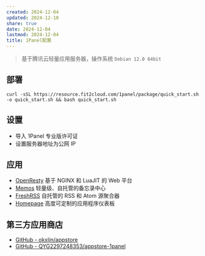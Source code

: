 ```yaml
---
created: 2024-12-04
updated: 2024-12-10
share: true
date: 2024-12-04
lastmod: 2024-12-04
title: 1Panel配置
---
```


> 基于腾讯云轻量应用服务器，操作系统 `Debian 12.0 64bit`

## 部署

```shell
curl -sSL https://resource.fit2cloud.com/1panel/package/quick_start.sh -o quick_start.sh && bash quick_start.sh
```

## 设置

- 导入 1Panel 专业版许可证
- 设置服务器地址为公网 IP

## 应用

- [OpenResty](https://apps.fit2cloud.com/1panel/openresty) 基于 NGINX 和 LuaJIT 的 Web 平台
- [Memos](https://apps.fit2cloud.com/1panel/memos) 轻量级、自托管的备忘录中心
- [FreshRSS](https://apps.fit2cloud.com/1panel/freshrss) 自托管的 RSS 和 Atom 源聚合器
- [Homepage](https://apps.fit2cloud.com/1panel/homepage) 高度可定制的应用程序仪表板

## 第三方应用商店
- [GitHub - okxlin/appstore](https://github.com/okxlin/appstore)
- [GitHub - QYG2297248353/appstore-1panel](https://github.com/QYG2297248353/appstore-1panel)